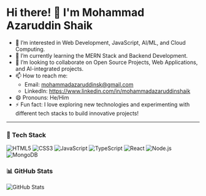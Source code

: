 # Hi there! 👋 I'm Mohammad Azaruddin Shaik

- 👀 I’m interested in Web Development, JavaScript, AI/ML, and Cloud Computing.
- 🌱 I’m currently learning the MERN Stack and Backend Development.
- 💞️ I’m looking to collaborate on Open Source Projects, Web Applications, and AI-integrated projects.
- 📫 How to reach me: 
  - Email: mohammadazaruddinsk@gmail.com
  - LinkedIn: https://www.linkedin.com/in/mohammadazaruddinshaik
- 😄 Pronouns: He/Him
- ⚡ Fun fact: I love exploring new technologies and experimenting with different tech stacks to build innovative projects!

---

### 🚀 Tech Stack
![HTML5](https://img.shields.io/badge/HTML5-%23E34F26.svg?style=flat&logo=html5&logoColor=white) ![CSS3](https://img.shields.io/badge/CSS3-%231572B6.svg?style=flat&logo=css3&logoColor=white) ![JavaScript](https://img.shields.io/badge/JavaScript-%23F7DF1E.svg?style=flat&logo=javascript&logoColor=black) ![TypeScript](https://img.shields.io/badge/TypeScript-%23007ACC.svg?style=flat&logo=typescript&logoColor=white)
![React](https://img.shields.io/badge/React-%2361DAFB.svg?style=flat&logo=react&logoColor=black) ![Node.js](https://img.shields.io/badge/Node.js-%23339933.svg?style=flat&logo=nodedotjs&logoColor=white) ![MongoDB](https://img.shields.io/badge/MongoDB-%2347A248.svg?style=flat&logo=mongodb&logoColor=white) 

### 📊 GitHub Stats
![GitHub Stats](https://github-readme-stats.vercel.app/api?username=mohammadazaruddinshaik&show_icons=true&theme=radical)

<!---
mohammadazaruddinshaik/mohammadazaruddinshaik is a ✨ special ✨ repository because its `README.md` (this file) appears on your GitHub profile.
You can click the Preview link to take a look at your changes.
--->
